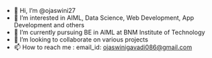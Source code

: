 - 👋 Hi, I’m @ojaswini27
- 👀 I’m interested in AIML, Data Science, Web Development, App Development and others
- 🌱 I’m currently pursuing BE in AIML at BNM Institute of Technology
- 💞️ I’m looking to collaborate on various projects
- 📫 How to reach me :  email_id: ojaswinigavadi086@gmail.com

<!---
ojaswini27/ojaswini27 is a ✨ special ✨ repository because its `README.md` (this file) appears on your GitHub profile.
You can click the Preview link to take a look at your changes.
--->
